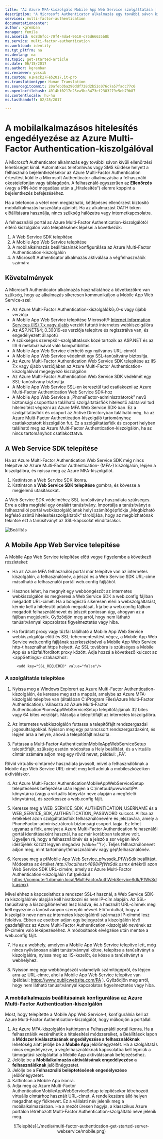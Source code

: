 ```yaml
---
title: "Az Azure MFA-kiszolgáló Mobile App Web Service szolgáltatása | Microsoft Docs"
description: "A Microsoft Authenticator alkalmazás egy további sávon kívüli hitelesítési lehetőséget kínál.  Ez lehetővé teszi, hogy az MFA-kiszolgáló leküldéses értesítéseket küldjön a felhasználóknak."
services: multi-factor-authentication
documentationcenter: 
author: kgremban
manager: femila
ms.assetid: 6c8d6fcc-70f4-4da4-9610-c76d66635b8b
ms.service: multi-factor-authentication
ms.workload: identity
ms.tgt_pltfrm: na
ms.devlang: na
ms.topic: get-started-article
ms.date: 06/15/2017
ms.author: kgremban
ms.reviewer: yossib
ms.custom: H1Hack27Feb2017,it-pro
ms.translationtype: Human Translation
ms.sourcegitcommit: 20afeb3ba290ddf728d2b52c076c7a57fadc77c6
ms.openlocfilehash: 4014bf0217e25ea9bc8473ef2383279e5eb79b87
ms.contentlocale: hu-hu
ms.lasthandoff: 02/28/2017

---
```

# <a name="enable-mobile-app-authentication-with-azure-multi-factor-authentication-server"></a>A mobilalkalmazásos hitelesítés engedélyezése az Azure Multi-Factor Authentication-kiszolgálóval

A Microsoft Authenticator alkalmazás egy további sávon kívüli ellenőrzési lehetőséget kínál. Automatikus telefonhívás vagy SMS küldése helyett a felhasználó bejelentkezésekor az Azure Multi-Factor Authentication értesítést küld le a Microsoft Authenticator alkalmazásba a felhasználó okostelefonján vagy táblagépén. A felhasználó egyszerűen az **Ellenőrzés** (vagy a PIN-kód megadása után a „Hitelesítés”) elemre koppint a bejelentkezés befejezéséhez.

Ha a telefonon a vétel nem megbízható, kétlépéses ellenőrzést biztosító mobilalkalmazás használata ajánlott. Ha az alkalmazást OATH token előállítására használja, nincs szükség hálózatra vagy internetkapcsolatra.

A felhasználói portál az Azure Multi-Factor Authentication-kiszolgálótól eltérő kiszolgálón való telepítésének lépései a következők:

1. A Web Service SDK telepítése
2. A Mobile App Web Service telepítése
3. A mobilalkalmazás beállításainak konfigurálása az Azure Multi-Factor Authentication-kiszolgálón
4. A Microsoft Authenticator alkalmazás aktiválása a végfelhasználók számára

## <a name="requirements"></a>Követelmények

A Microsoft Authenticator alkalmazás használatához a következőkre van szükség, hogy az alkalmazás sikeresen kommunikáljon a Mobile App Web Service-szel:

* Az Azure Multi-Factor Authentication-kiszolgáló&6;.0-s vagy újabb verziója
* A Mobile App Web Service telepítése Microsoft® [Internet Information Services (IIS) 7.x vagy újabb](http://www.iis.net/) verziót futtató internetes webkiszolgálóra
* Az ASP.NET&4;.0.30319-es verziója telepítve és regisztrálva van, és engedélyezett állapotú
* A szükséges szerepkör-szolgáltatások közé tartozik az ASP.NET és az IIS 6 metabázisával való kompatibilitás.
* A Mobile App Web Service elérhető egy nyilvános URL-címről
* A Mobile App Web Service védelmét egy SSL-tanúsítvány biztosítja.
* Az Azure Multi-Factor Authentication Web Service SDK telepítése az IIS 7.x vagy újabb verziójában az Azure Multi-Factor Authentication-kiszolgálóval megegyező kiszolgálón
* Az Azure Multi-Factor Authentication Web Service SDK védelmét egy SSL-tanúsítvány biztosítja.
* A Mobile App Web Service SSL-en keresztül tud csatlakozni az Azure Multi-Factor Authentication Web Service SDK-hoz
* A Mobile App Web Service a „PhoneFactor-adminisztrátorok” nevű biztonsági csoportban található szolgáltatásfiók hitelesítő adataival tud hitelesítést végezni az Azure MFA Web Service SDK-ban. Ez a szolgáltatásfiók és csoport az Active Directoryban található meg, ha az Azure Multi-Factor Authentication-kiszolgáló tartományhoz csatlakoztatott kiszolgálón fut. Ez a szolgáltatásfiók és csoport helyben található meg az Azure Multi-Factor Authentication-kiszolgálón, ha az nincs tartományhoz csatlakoztatva.


## <a name="install-the-web-service-sdk"></a>A Web Service SDK telepítése
Ha az Azure Multi-Factor Authentication Web Service SDK még nincs telepítve az Azure Multi-Factor Authentication- (MFA-) kiszolgálón, lépjen a kiszolgálóra, és nyissa meg az Azure MFA-kiszolgálót.

1. Kattintson a Web Service SDK ikonra.
2. Kattintson a **Web Service SDK telepítése** gombra, és kövesse a megjelenő utasításokat.

A Web Service SDK védelméhez SSL-tanúsítvány használata szükséges. Erre a célra megfelel egy önaláírt tanúsítvány. Importálja a tanúsítványt a felhasználói portál webkiszolgálójának helyi számítógépfiókja „Megbízható legfelső szintű hitelesítésszolgáltatók” tárolójába, hogy az megbízhatónak tekintse ezt a tanúsítványt az SSL-kapcsolat elindításakor.

![Beállítás](./media/multi-factor-authentication-get-started-server-webservice/sdk.png)

## <a name="install-the-mobile-app-web-service"></a>A Mobile App Web Service telepítése
A Mobile App Web Service telepítése előtt vegye figyelembe a következő részleteket:

* Ha az Azure MFA felhasználói portál már telepítve van az internetes kiszolgálón, a felhasználónév, a jelszó és a Web Service SDK URL-címe másolható a felhasználói portál web.config fájljából.
* Hasznos lehet, ha megnyit egy webböngészőt az internetes webkiszolgálón és megkeresi a Web Service SDK a web.config fájlban megadott URL-címét. Ha a böngésző sikeresen eléri a webszolgáltatást, kérnie kell a hitelesítő adatok megadását. Írja be a web.config fájlban megadott felhasználónevet és jelszót pontosan úgy, ahogyan az a fájlban megjelenik. Győződjön meg arról, hogy nem látható tanúsítvánnyal kapcsolatos figyelmeztetés vagy hiba.
* Ha fordított proxy vagy tűzfal található a Mobile App Web Service webkiszolgálója előtt és SSL-tehermentesítést végez, a Mobile App Web Service web.config fájljának szerkesztésével a Mobile App Web Service http-t használhat https helyett. Az SSL továbbra is szükséges a Mobile App és a tűzfal/fordított proxy között. Adja hozzá a következő kulcsot az \<appSettings\> szakaszhoz:

        <add key="SSL_REQUIRED" value="false"/>

### <a name="install-the-service"></a>A szolgáltatás telepítése

1. Nyissa meg a Windows Explorert az Azure Multi-Factor Authentication-kiszolgálón, és keresse meg azt a mappát, amelybe az Azure MFA-kiszolgáló telepítve van (általában C:\Program Files\Azure Multi-Factor Authentication). Válassza az Azure Multi-Factor AuthenticationPhoneAppWebServiceSetup telepítőfájljának 32 bites vagy 64 bites verzióját. Másolja a telepítőfájlt az internetes kiszolgálóra.

2. Az internetes webkiszolgálón futtassa a telepítőfájlt rendszergazdai jogosultságokkal. Nyisson meg egy parancssort rendszergazdaként, és lépjen arra a helyre, ahová a telepítőfájlt másolta.

3. Futtassa a Multi-Factor AuthenticationMobileAppWebServiceSetup telepítőfájlt, szükség esetén módosítsa a Hely beállítást, és a virtuális címtár számára adjon meg egy rövid nevet, például: „PA”.

  Rövid virtuális-címtárnév használata javasolt, mivel a felhasználóknak a Mobile App Web Service URL-címét meg kell adniuk a mobileszközeiken aktiváláskor.

4. Az Azure Multi-Factor AuthenticationMobileAppWebServiceSetup telepítésének befejezése után lépjen a C:\inetpub\wwwroot\PA könyvtárra (vagy a virtuális könyvtár neve alapján a megfelelő könyvtárra), és szerkessze a web.config fájlt.

5. Keresse meg a WEB_SERVICE_SDK_AUTHENTICATION_USERNAME és a WEB_SERVICE_SDK_AUTHENTICATION_PASSWORD kulcsot. Állítsa az értékeket azon szolgáltatásfiók felhasználónevére és jelszavára, amely a PhoneFactor-adminisztrátorok biztonsági csoport tagja. Ez lehet ugyanaz a fiók, amelyet a Azure Multi-Factor Authentication felhasználói portál identitásaként használ, ha az már korábban telepítve volt. Ügyeljen rá, hogy a felhasználónév és a jelszó a sor végén lévő idézőjelek között legyen megadva (value=””/>). Teljes felhasználónevet adjon meg, mint tartomány\felhasználónév vagy gép\felhasználónév.  

6. Keresse meg a pfMobile App Web Service_pfwssdk_PfWsSdk beállítást. Módosítsa az értéket *http://localhost:4898/PfWsSdk.asmx* értékről azon Web Service SDK URL-címére, amely az Azure Multi-Factor Authentication-kiszolgálón fut (például https://computer1.domain.local/MultiFactorAuthWebServiceSdk/PfWsSdk.asmx).

  Mivel ehhez a kapcsolathoz a rendszer SSL-t használ, a Web Service SDK-ra kiszolgálónév alapján kell hivatkozni és nem IP-cím alapján. Az SSL-tanúsítvány a kiszolgálónévhez lesz kiadva, és a használt URL-címnek meg kell egyeznie a tanúsítványon szereplő névvel. Előfordulhat, hogy a kiszolgáló neve nem az internetes kiszolgálóról származó IP-címmé lesz feloldva. Ebben az esetben adjon egy bejegyzést a kiszolgálón lévő gazdafájlhoz az Azure Multi-Factor Authentication-kiszolgáló nevének az IP-címére való leképezéséhez. A módosítások elvégzése után mentse a web.config fájlt.

7. Ha az a webhely, amelyen a Mobile App Web Service telepítve lett, még nincs nyilvánosan aláírt tanúsítvánnyal kötve, telepítse a tanúsítványt a kiszolgálóra, nyissa meg az IIS-kezelőt, és kösse a tanúsítványt a webhelyhez.

8. Nyisson meg egy webböngészőt valamelyik számítógépről, és lépjen arra az URL-címre, ahol a Mobile App Web Service telepítve van (például: https://www.publicwebsite.com/PA ). Győződjön meg arról, hogy nem látható tanúsítvánnyal kapcsolatos figyelmeztetés vagy hiba.

### <a name="configure-the-mobile-app-settings-in-the-azure-multi-factor-authentication-server"></a>A mobilalkalmazás beállításainak konfigurálása az Azure Multi-Factor Authentication-kiszolgálón
Most, hogy telepítette a Mobile App Web Service-t, konfigurálnia kell az Azure Multi-Factor Authentication-kiszolgálót, hogy működjön a portállal.

1. Az Azure MFA-kiszolgálón kattintson a Felhasználói portál ikonra. Ha a felhasználók vezérelhetik a hitelesítési módszereiket, a Beállítások lapon a **Módszer kiválasztásának engedélyezése a felhasználóknak** lehetőség alatt jelölje be a **Mobile App** jelölőnégyzetét. Ha a szolgáltatás nincs engedélyezve, a végfelhasználóknak kapcsolatba kell lépniük a támogatási szolgálattal a Mobile App aktiválásának befejezéséhez.
2. Jelölje be a **Mobilalkalmazás aktiválásának engedélyezése a felhasználóknak** jelölőnégyzetet.
3. Jelölje be a **Felhasználó beléptetésének engedélyezése** jelölőnégyzetet.
4. Kattintson a Mobile App ikonra.
5. Adja meg az Azure Multi-Factor AuthenticationMobileAppWebServiceSetup telepítésekor létrehozott virtuális címtárhoz használt URL-címet. A rendelkezésre álló helyen megadhat egy fióknevet. Ez a vállalati név jelenik meg a mobilalkalmazásban. Ha a mezőt üresen hagyja, a klasszikus Azure portálon létrehozott Multi-Factor Authentication-szolgáltató neve jelenik meg.

<center>![Telepítés](./media/multi-factor-authentication-get-started-server-webservice/mobile.png)</center>

